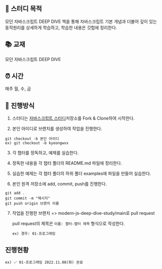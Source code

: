 ## 🧐 스터디 목적

모던 자바스크립트 DEEP DIVE 책을 통해 자바스크립트 기본 개념과 더불어 깊이 있는 동작원리를 상세하게 학습하고, 학습한 내용은 깃헙에 정리한다.

## 📚 교재
모던 자바스크립트 DEEP DIVE

## ⏰ 시간
매주 월, 수, 금

## 📝 진행방식

1. 스터디는 [자바스크립트 스터디](https://github.com/kyeongwxx/modern-js-deep-dive-study.git)저장소를 Fork & Clone하여 시작한다.

2. 본인 아이디로 브랜치를 생성하여 작업을 진행한다.


```
git checkout -b 본인 아이디
ex) git checkout -b kyeongwxx
```

3. 각 챕터를 정독하고, 예제를 실습한다.

4. 정독한 내용을 각 챕터 폴더의 README.md 파일에 정리한다.

5. 실습한 예제는 각 챕터 폴더의 하위 폴더 examples에 파일을 만들어 실습한다.

6. 본인 원격 저장소에 add, commit, push를 진행한다.


```
git add .
git commit -m "메시지"
git push origin 브랜치 이름
```

7. 작업을 진행한 브랜치 => modern-js-deep-dive-study/main로 pull request

    pull request의 제목은 `이름: 챕터-챕터 제목` 형식으로 작성한다.

    `ex) 경우: 01-프로그래밍`

## 진행현황

`ex) ✅ 01-프로그래밍 2022.11.08(화) 완료`

